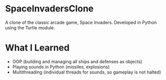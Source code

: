 # SpaceInvadersClone

A clone of the classic arcade game, Space Invaders. Developed in Python using the Turtle module.

# What I Learned

* OOP (building and managing all ships and defenses as objects)
* Playing sounds in Python (missiles, explosions)
* Multithreading (individual threads for sounds, so gameplay is not halted)

